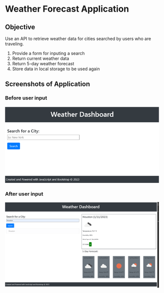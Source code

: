 # Weather Forecast Application

## Objective

Use an API to retrieve weather data for cities searched by users who are traveling.

1. Provide a form for inputing a search
2. Return current weather data
3. Return 5-day weather forecast
4. Store data in local storage to be used again

## Screenshots of Application

### Before user input

![alt text](/assets/images/before-input.png)

### After user input

![alt text](/assets/images/after-input.png)
